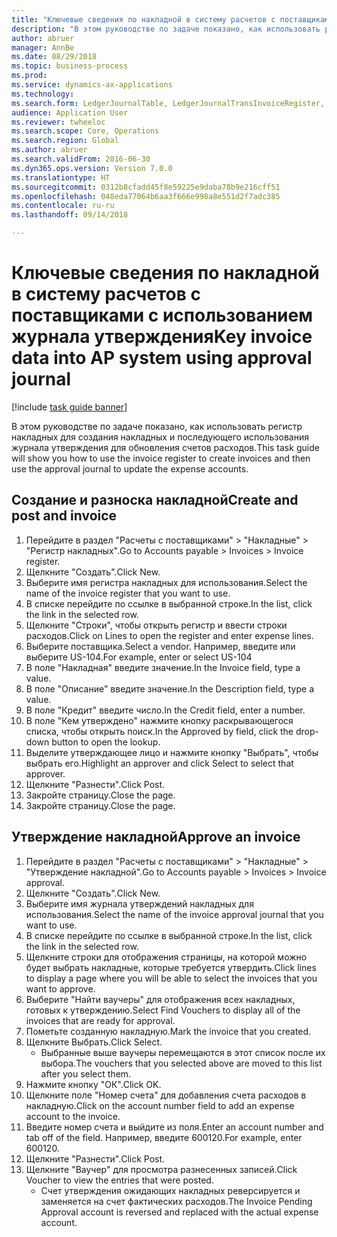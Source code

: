 ```yaml
--- 
title: "Ключевые сведения по накладной в систему расчетов с поставщиками с использованием журнала утверждения"
description: "В этом руководстве по задаче показано, как использовать регистр накладных для создания накладных и последующего использования журнала утверждения для обновления счетов расходов."
author: abruer
manager: AnnBe
ms.date: 08/29/2018
ms.topic: business-process
ms.prod: 
ms.service: dynamics-ax-applications
ms.technology: 
ms.search.form: LedgerJournalTable, LedgerJournalTransInvoiceRegister, HcmWorkerLookUp, LedgerJournalTransApprove, LedgerJournalTransApproveFetchVouchers, LedgerTransVoucher
audience: Application User
ms.reviewer: twheeloc
ms.search.scope: Core, Operations
ms.search.region: Global
ms.author: abruer
ms.search.validFrom: 2016-06-30
ms.dyn365.ops.version: Version 7.0.0
ms.translationtype: HT
ms.sourcegitcommit: 0312b8cfadd45f8e59225e9daba78b9e216cff51
ms.openlocfilehash: 048eda77064b6aa3f666e998a8e551d2f7adc385
ms.contentlocale: ru-ru
ms.lasthandoff: 09/14/2018

---
```

# <a name="key-invoice-data-into-ap-system-using-approval-journal"></a><span data-ttu-id="d56cc-103">Ключевые сведения по накладной в систему расчетов с поставщиками с использованием журнала утверждения</span><span class="sxs-lookup"><span data-stu-id="d56cc-103">Key invoice data into AP system using approval journal</span></span>

[!include [task guide banner](../../includes/task-guide-banner.md)]

<span data-ttu-id="d56cc-104">В этом руководстве по задаче показано, как использовать регистр накладных для создания накладных и последующего использования журнала утверждения для обновления счетов расходов.</span><span class="sxs-lookup"><span data-stu-id="d56cc-104">This task guide will show you how to use the invoice register to create invoices and then use the approval journal to update the expense accounts.</span></span>


## <a name="create-and-post-and-invoice"></a><span data-ttu-id="d56cc-105">Создание и разноска накладной</span><span class="sxs-lookup"><span data-stu-id="d56cc-105">Create and post and invoice</span></span>
1. <span data-ttu-id="d56cc-106">Перейдите в раздел "Расчеты с поставщиками" > "Накладные" > "Регистр накладных".</span><span class="sxs-lookup"><span data-stu-id="d56cc-106">Go to Accounts payable > Invoices > Invoice register.</span></span>
2. <span data-ttu-id="d56cc-107">Щелкните "Создать".</span><span class="sxs-lookup"><span data-stu-id="d56cc-107">Click New.</span></span>
3. <span data-ttu-id="d56cc-108">Выберите имя регистра накладных для использования.</span><span class="sxs-lookup"><span data-stu-id="d56cc-108">Select the name of the invoice register that you want to use.</span></span>
4. <span data-ttu-id="d56cc-109">В списке перейдите по ссылке в выбранной строке.</span><span class="sxs-lookup"><span data-stu-id="d56cc-109">In the list, click the link in the selected row.</span></span>
5. <span data-ttu-id="d56cc-110">Щелкните "Строки", чтобы открыть регистр и ввести строки расходов.</span><span class="sxs-lookup"><span data-stu-id="d56cc-110">Click on Lines to open the register and enter expense lines.</span></span>
6. <span data-ttu-id="d56cc-111">Выберите поставщика.</span><span class="sxs-lookup"><span data-stu-id="d56cc-111">Select a vendor.</span></span> <span data-ttu-id="d56cc-112">Например, введите или выберите US-104.</span><span class="sxs-lookup"><span data-stu-id="d56cc-112">For example, enter or select US-104</span></span>
7. <span data-ttu-id="d56cc-113">В поле "Накладная" введите значение.</span><span class="sxs-lookup"><span data-stu-id="d56cc-113">In the Invoice field, type a value.</span></span>
8. <span data-ttu-id="d56cc-114">В поле "Описание" введите значение.</span><span class="sxs-lookup"><span data-stu-id="d56cc-114">In the Description field, type a value.</span></span>
9. <span data-ttu-id="d56cc-115">В поле "Кредит" введите число.</span><span class="sxs-lookup"><span data-stu-id="d56cc-115">In the Credit field, enter a number.</span></span>
10. <span data-ttu-id="d56cc-116">В поле "Кем утверждено" нажмите кнопку раскрывающегося списка, чтобы открыть поиск.</span><span class="sxs-lookup"><span data-stu-id="d56cc-116">In the Approved by field, click the drop-down button to open the lookup.</span></span>
11. <span data-ttu-id="d56cc-117">Выделите утверждающее лицо и нажмите кнопку "Выбрать", чтобы выбрать его.</span><span class="sxs-lookup"><span data-stu-id="d56cc-117">Highlight an approver and click Select to select that approver.</span></span>
12. <span data-ttu-id="d56cc-118">Щелкните "Разнести".</span><span class="sxs-lookup"><span data-stu-id="d56cc-118">Click Post.</span></span>
13. <span data-ttu-id="d56cc-119">Закройте страницу.</span><span class="sxs-lookup"><span data-stu-id="d56cc-119">Close the page.</span></span>
14. <span data-ttu-id="d56cc-120">Закройте страницу.</span><span class="sxs-lookup"><span data-stu-id="d56cc-120">Close the page.</span></span>

## <a name="approve-an-invoice"></a><span data-ttu-id="d56cc-121">Утверждение накладной</span><span class="sxs-lookup"><span data-stu-id="d56cc-121">Approve an invoice</span></span>
1. <span data-ttu-id="d56cc-122">Перейдите в раздел "Расчеты с поставщиками" > "Накладные" > "Утверждение накладной".</span><span class="sxs-lookup"><span data-stu-id="d56cc-122">Go to Accounts payable > Invoices > Invoice approval.</span></span>
2. <span data-ttu-id="d56cc-123">Щелкните "Создать".</span><span class="sxs-lookup"><span data-stu-id="d56cc-123">Click New.</span></span>
3. <span data-ttu-id="d56cc-124">Выберите имя журнала утверждений накладных для использования.</span><span class="sxs-lookup"><span data-stu-id="d56cc-124">Select the name of the invoice approval journal that you want to use.</span></span>
4. <span data-ttu-id="d56cc-125">В списке перейдите по ссылке в выбранной строке.</span><span class="sxs-lookup"><span data-stu-id="d56cc-125">In the list, click the link in the selected row.</span></span>
5. <span data-ttu-id="d56cc-126">Щелкните строки для отображения страницы, на которой можно будет выбрать накладные, которые требуется утвердить.</span><span class="sxs-lookup"><span data-stu-id="d56cc-126">Click lines to display a page where you will be able to select the invoices that you want to approve.</span></span>
6. <span data-ttu-id="d56cc-127">Выберите "Найти ваучеры" для отображения всех накладных, готовых к утверждению.</span><span class="sxs-lookup"><span data-stu-id="d56cc-127">Select Find Vouchers to display all of the invoices that are ready for approval.</span></span>
7. <span data-ttu-id="d56cc-128">Пометьте созданную накладную.</span><span class="sxs-lookup"><span data-stu-id="d56cc-128">Mark the invoice that you created.</span></span>
8. <span data-ttu-id="d56cc-129">Щелкните Выбрать.</span><span class="sxs-lookup"><span data-stu-id="d56cc-129">Click Select.</span></span>
    * <span data-ttu-id="d56cc-130">Выбранные выше ваучеры перемещаются в этот список после их выбора.</span><span class="sxs-lookup"><span data-stu-id="d56cc-130">The vouchers that you selected above are moved to this list after you select them.</span></span>  
9. <span data-ttu-id="d56cc-131">Нажмите кнопку "OК".</span><span class="sxs-lookup"><span data-stu-id="d56cc-131">Click OK.</span></span>
10. <span data-ttu-id="d56cc-132">Щелкните поле "Номер счета" для добавления счета расходов в накладную.</span><span class="sxs-lookup"><span data-stu-id="d56cc-132">Click on the account number field to add an expense account to the invoice.</span></span>
11. <span data-ttu-id="d56cc-133">Введите номер счета и выйдите из поля.</span><span class="sxs-lookup"><span data-stu-id="d56cc-133">Enter an account number and tab off of the field.</span></span> <span data-ttu-id="d56cc-134">Например, введите 600120.</span><span class="sxs-lookup"><span data-stu-id="d56cc-134">For example, enter 600120.</span></span>
12. <span data-ttu-id="d56cc-135">Щелкните "Разнести".</span><span class="sxs-lookup"><span data-stu-id="d56cc-135">Click Post.</span></span>
13. <span data-ttu-id="d56cc-136">Щелкните "Ваучер" для просмотра разнесенных записей.</span><span class="sxs-lookup"><span data-stu-id="d56cc-136">Click Voucher to view the entries that were posted.</span></span>
    * <span data-ttu-id="d56cc-137">Счет утверждения ожидающих накладных реверсируется и заменяется на счет фактических расходов.</span><span class="sxs-lookup"><span data-stu-id="d56cc-137">The Invoice Pending Approval account is reversed and replaced with the actual expense account.</span></span>  


